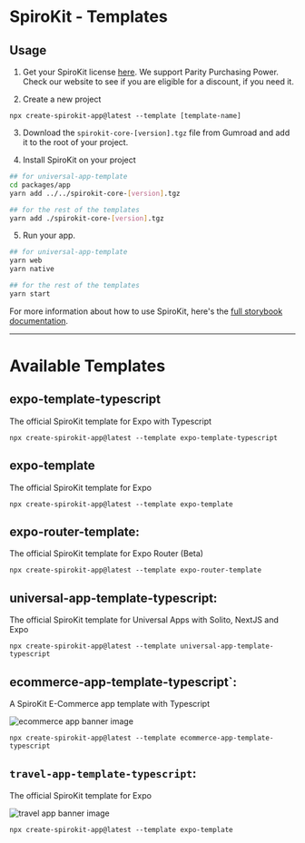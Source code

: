 # SpiroKit - Templates

## Usage

1. Get your SpiroKit license [here](https://spirokit.com). We support Parity Purchasing Power. Check our website to see if you are eligible for a discount, if you need it.

2. Create a new project

`npx create-spirokit-app@latest --template [template-name]`

3. Download the `spirokit-core-[version].tgz` file from Gumroad and add it to the root of your project.

4. Install SpiroKit on your project

```sh
## for universal-app-template
cd packages/app
yarn add ../../spirokit-core-[version].tgz

## for the rest of the templates
yarn add ./spirokit-core-[version].tgz
```

5. Run your app.

```sh
## for universal-app-template
yarn web
yarn native

## for the rest of the templates
yarn start
```

For more information about how to use SpiroKit, here's the [full storybook documentation](https://docs.spirokit.com).

---

# Available Templates

## expo-template-typescript

The official SpiroKit template for Expo with Typescript

```
npx create-spirokit-app@latest --template expo-template-typescript
```

## expo-template

The official SpiroKit template for Expo

```
npx create-spirokit-app@latest --template expo-template
```

## expo-router-template:

The official SpiroKit template for Expo Router (Beta)

```
npx create-spirokit-app@latest --template expo-router-template
```

## universal-app-template-typescript:

The official SpiroKit template for Universal Apps with Solito, NextJS and Expo

```
npx create-spirokit-app@latest --template universal-app-template-typescript
```

## ecommerce-app-template-typescript`:

A SpiroKit E-Commerce app template with Typescript

![ecommerce app banner image](https://i.imgur.com/qEsULxj.jpg)

```
npx create-spirokit-app@latest --template ecommerce-app-template-typescript
```

## `travel-app-template-typescript`:

The official SpiroKit template for Expo

![travel app banner image](https://i.imgur.com/0jCWLrc.png)

```
npx create-spirokit-app@latest --template expo-template
```
